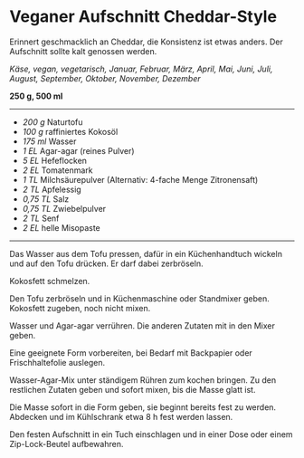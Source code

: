 # Veganer Aufschnitt Cheddar-Style

Erinnert geschmacklich an Cheddar, die Konsistenz ist etwas anders. Der Aufschnitt sollte kalt genossen werden.

*Käse, vegan, vegetarisch, Januar, Februar, März, April, Mai, Juni, Juli, August, September, Oktober, November, Dezember*

**250 g, 500 ml**

---

- *200 g* Naturtofu
- *100 g* raffiniertes Kokosöl
- *175 ml* Wasser
- *1 EL* Agar-agar (reines Pulver)
- *5 EL* Hefeflocken
- *2 EL* Tomatenmark
- *1 TL* Milchsäurepulver (Alternativ: 4-fache Menge Zitronensaft)
- *2 TL* Apfelessig
- *0,75 TL* Salz
- *0,75 TL* Zwiebelpulver
- *2 TL* Senf
- *2 EL* helle Misopaste

---

Das Wasser aus dem Tofu pressen, dafür in ein Küchenhandtuch wickeln und auf den Tofu drücken. Er darf dabei zerbröseln.

Kokosfett schmelzen.

Den Tofu zerbröseln und in Küchenmaschine oder Standmixer geben. Kokosfett zugeben, noch nicht mixen.

Wasser und Agar-agar verrühren. Die anderen Zutaten mit in den Mixer geben.

Eine geeignete Form vorbereiten, bei Bedarf mit Backpapier oder Frischhaltefolie auslegen.

Wasser-Agar-Mix unter ständigem Rühren zum kochen bringen. Zu den restlichen Zutaten geben und sofort mixen, bis die Masse glatt ist.

Die Masse sofort in die Form geben, sie beginnt bereits fest zu werden. Abdecken und im Kühlschrank etwa 8 h fest werden lassen.

Den festen Aufschnitt in ein Tuch einschlagen und in einer Dose oder einem Zip-Lock-Beutel aufbewahren. 
